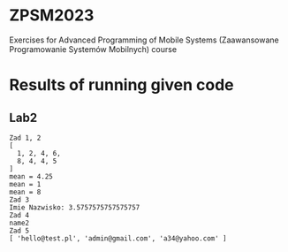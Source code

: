 # ZPSM2023
Exercises for Advanced Programming of Mobile Systems (Zaawansowane Programowanie Systemów Mobilnych) course

# Results of running given code
## Lab2
```
Zad 1, 2
[
  1, 2, 4, 6,
  8, 4, 4, 5
]
mean = 4.25
mean = 1
mean = 8
Zad 3
Imie Nazwisko: 3.5757575757575757
Zad 4
name2
Zad 5
[ 'hello@test.pl', 'admin@gmail.com', 'a34@yahoo.com' ]
```